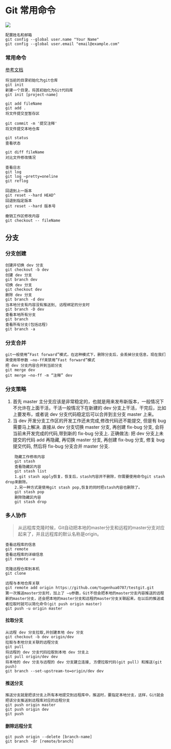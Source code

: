 # Git 常用命令

![](http://p1.pstatp.com/large/pgc-image/153761776465798a2409144)


```
配置姓名和邮箱
git config --global user.name "Your Name"
git config --global user.email "email@example.com"
```

### 常用命令


[参考文档](https://www.toutiao.com/i6604018327293526532/)

```
将当前的目录初始化为git仓库
git init
新建一个目录，将其初始化为Git代码库
git init [project-name]
```

```
git add fileName
git add .
将文件提交至暂存区
```

```
git commit -m '提交注释'
将文件提交本地仓库
```

```
git status
查看状态
```

```
git diff fileName
对比文件修改情况
```

```
查看日志
git log
git log –pretty=oneline
git reflog
```


```
回退到上一版本
git reset --hard HEAD^
回退到指定版本
git reset --hard 版本号

撤销工作区修改内容
git checkout -- fileName
```


## 分支
### 分支创建
```
创建并切换 dev 分支
git checkout -b dev
创建 dev 分支
git branch dev
切换 dev 分支
git checkout dev
删除 dev 分支
git branch -d dev
当本地分支有内容没有推送到, 远程绑定的分支时
git branch -D dev
查看本地所有分支
git branch
查看所有分支(包括远程)
git branch -a
```


### 分支合并
```
git一般使用”Fast forward”模式，在这种模式下，删除分支后，会丢掉分支信息，现在我们来使用带参数 –no-ff来禁用”Fast forward”模式
把 dev 分支内容合并到当前分支
git merge dev
git merge –no-ff -m “注释” dev
```

### 分支策略
 1. 首先 master 主分支应该是非常稳定的，也就是用来发布新版本，一般情况下不允许在上面干活，干活一般情况下在新建的 dev 分支上干活，干完后，比如上要发布，或者说 dev 分支代码稳定后可以合并到主分支 master 上来。
 2. 当 dev 开发分支工作区的开发工作还未完成,修改代码还不能提交, 但是有 bug 需要马上解决.
    	直接从 dev 分支切换 master 分支, 再创建 fix-bug 分支, 会将当前未开发完成的代码,带到新的 fix-bug 分支上.
    	正确做法: 把 dev 分支上未提交的代码 add 再隐藏, 再切换 master 分支, 再创建 fix-bug 分支, 修复 bug 提交代码, 然后将 fix-bug 分支合并 master 分支.
```
	隐藏工作修改内容
	git stash
	查看隐藏区内容
	git stash list
	1.git stash apply恢复，恢复后，stash内容并不删除，你需要使用命令git stash drop来删除。
	2.另一种方式是使用git stash pop,恢复的同时把stash内容也删除了。
	git stash pop
	删除隐藏区内容
	git stash drop
```


### 多人协作


> 从远程库克隆时候，Git自动把本地的master分支和远程的master分支对应起来了，并且远程库的默认名称是origin。

```
查看远程库的信息
git remote
查看远程库的详细信息
git remote –v
```

```
克隆远程仓库到本机
git clone

远程与本地仓库关联
git remote add origin https://github.com/tugenhua0707/testgit.git
第一次推送master分支时，加上了 –u参数，Git不但会把本地的master分支内容推送的远程新的master分支，还会把本地的master分支和远程的master分支关联起来，在以后的推送或者拉取时就可以简化命令(git push origin master)
git push -u origin master
```


#### 拉取分支
```
从远程 dev 分支拉取,并创建本地 dev 分支
git checkout -b dev origin/dev
拉取与本地分支关联的远程分支
git pull
将远程的 dev 分支代码拉取到本地 dev 分支上
git pull origin/dev dev
将本地的 dev 分支与远程的 dev 分支建立连接, 方便拉取代码(git pull) 和推送(git push)
git branch --set-upstream-to=origin/dev dev
```


#### 推送分支
```
推送分支就是把该分支上所有本地提交到远程库中，推送时，要指定本地分支，这样，Git就会把该分支推送到远程库对应的远程分支
git push origin master
git push origin dev
git push
```

#### 删除远程分支
```
git push origin --delete [branch-name]
git branch -dr [remote/branch]
```











